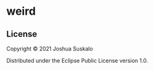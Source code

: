 # weird

## License

Copyright © 2021 Joshua Suskalo

Distributed under the Eclipse Public License version 1.0.
